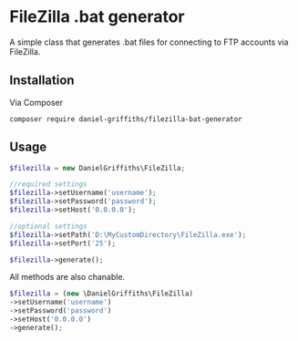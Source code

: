 # FileZilla .bat generator

A simple class that generates .bat files for connecting to FTP accounts via FileZilla.

## Installation

Via Composer

```
composer require daniel-griffiths/filezilla-bat-generator
```


## Usage

```PHP
$filezilla = new DanielGriffiths\FileZilla;

//required settings
$filezilla->setUsername('username');
$filezilla->setPassword('password');
$filezilla->setHost('0.0.0.0');

//optional settings
$filezilla->setPath('D:\MyCustomDirectory\FileZilla.exe');
$filezilla->setPort('25');

$filezilla->generate();
```

All methods are also chanable.

```PHP
$filezilla = (new \DanielGriffiths\FileZilla)
->setUsername('username')
->setPassword('password')
->setHost('0.0.0.0')
->generate();

```
